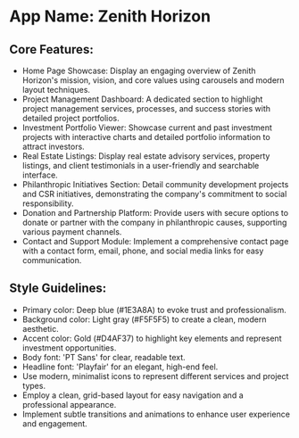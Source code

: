 # **App Name**: Zenith Horizon

## Core Features:

- Home Page Showcase: Display an engaging overview of Zenith Horizon's mission, vision, and core values using carousels and modern layout techniques.
- Project Management Dashboard: A dedicated section to highlight project management services, processes, and success stories with detailed project portfolios.
- Investment Portfolio Viewer: Showcase current and past investment projects with interactive charts and detailed portfolio information to attract investors.
- Real Estate Listings: Display real estate advisory services, property listings, and client testimonials in a user-friendly and searchable interface.
- Philanthropic Initiatives Section: Detail community development projects and CSR initiatives, demonstrating the company's commitment to social responsibility.
- Donation and Partnership Platform: Provide users with secure options to donate or partner with the company in philanthropic causes, supporting various payment channels.
- Contact and Support Module: Implement a comprehensive contact page with a contact form, email, phone, and social media links for easy communication.

## Style Guidelines:

- Primary color: Deep blue (#1E3A8A) to evoke trust and professionalism.
- Background color: Light gray (#F5F5F5) to create a clean, modern aesthetic.
- Accent color: Gold (#D4AF37) to highlight key elements and represent investment opportunities.
- Body font: 'PT Sans' for clear, readable text.
- Headline font: 'Playfair' for an elegant, high-end feel.
- Use modern, minimalist icons to represent different services and project types.
- Employ a clean, grid-based layout for easy navigation and a professional appearance.
- Implement subtle transitions and animations to enhance user experience and engagement.